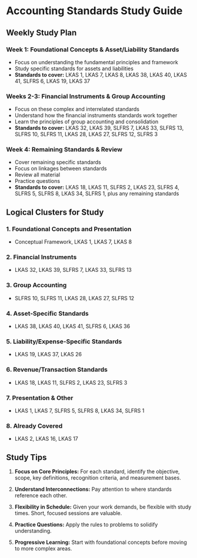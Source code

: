 # Accounting Standards Study Guide

## Weekly Study Plan

### Week 1: Foundational Concepts & Asset/Liability Standards
- Focus on understanding the fundamental principles and framework
- Study specific standards for assets and liabilities
- **Standards to cover:** LKAS 1, LKAS 7, LKAS 8, LKAS 38, LKAS 40, LKAS 41, SLFRS 6, LKAS 19, LKAS 37

### Weeks 2-3: Financial Instruments & Group Accounting
- Focus on these complex and interrelated standards
- Understand how the financial instruments standards work together
- Learn the principles of group accounting and consolidation
- **Standards to cover:** LKAS 32, LKAS 39, SLFRS 7, LKAS 33, SLFRS 13, SLFRS 10, SLFRS 11, LKAS 28, LKAS 27, SLFRS 12, SLFRS 3

### Week 4: Remaining Standards & Review
- Cover remaining specific standards
- Focus on linkages between standards
- Review all material
- Practice questions
- **Standards to cover:** LKAS 18, LKAS 11, SLFRS 2, LKAS 23, SLFRS 4, SLFRS 5, SLFRS 8, LKAS 34, SLFRS 1, plus any remaining standards

## Logical Clusters for Study

### 1. Foundational Concepts and Presentation
- Conceptual Framework, LKAS 1, LKAS 7, LKAS 8

### 2. Financial Instruments
- LKAS 32, LKAS 39, SLFRS 7, LKAS 33, SLFRS 13

### 3. Group Accounting
- SLFRS 10, SLFRS 11, LKAS 28, LKAS 27, SLFRS 12

### 4. Asset-Specific Standards
- LKAS 38, LKAS 40, LKAS 41, SLFRS 6, LKAS 36

### 5. Liability/Expense-Specific Standards
- LKAS 19, LKAS 37, LKAS 26

### 6. Revenue/Transaction Standards
- LKAS 18, LKAS 11, SLFRS 2, LKAS 23, SLFRS 3

### 7. Presentation & Other
- LKAS 1, LKAS 7, SLFRS 5, SLFRS 8, LKAS 34, SLFRS 1

### 8. Already Covered
- LKAS 2, LKAS 16, LKAS 17

## Study Tips

1. **Focus on Core Principles:** For each standard, identify the objective, scope, key definitions, recognition criteria, and measurement bases.

2. **Understand Interconnections:** Pay attention to where standards reference each other.

3. **Flexibility in Schedule:** Given your work demands, be flexible with study times. Short, focused sessions are valuable.

4. **Practice Questions:** Apply the rules to problems to solidify understanding.

5. **Progressive Learning:** Start with foundational concepts before moving to more complex areas.

